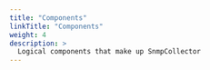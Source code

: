 ```yaml
---
title: "Components"
linkTitle: "Components"
weight: 4
description: >
  Logical components that make up SnmpCollector 
---
```

